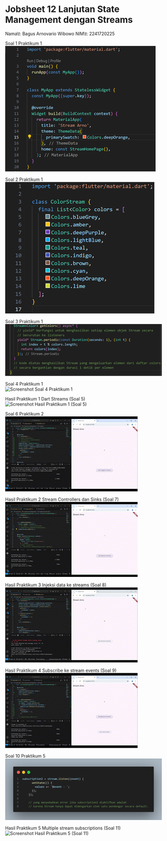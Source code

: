 # Jobsheet 12 Lanjutan State Management dengan Streams

Nama\t: Bagus Arnovario Wibowo
NIM\t: 2241720225

Soal 1 Praktikum 1<br/>
![Screenshot Soal 1 Praktikum 1](images/Screenshot_Soal1_P1.png)<br/>

Soal 2 Praktikum 1<br/>
![Screenshot Soal 2 Praktikum 1](images/Screenshot_Soal2_P1.png)<br/>

Soal 3 Praktikum 1<br/>
![Screenshot Soal 3 Praktikum 1](images/Screenshot_Soal3_P1.png)<br/>

Soal 4 Praktikum 1<br/>
![Screenshot Soal 4 Praktikum 1](images/Gif_Soal4_P1.gif)<br/>

Hasil Praktikum 1 Dart Streams (Soal 5)<br/>
![Screenshot Hasil Praktikum 1 (Soal 5)](images/Gif_Soal5_P1.gif)<br/>

Soal 6 Praktikum 2<br/>
![Screenshot Soal 6 Praktikum 2](images/Gif_Soal6_P2.gif)<br/>

Hasil Praktikum 2 Stream Controllers dan Sinks (Soal 7)<br/>
![Screenshot Hasil Praktikum 2 (Soal 7)](images/Gif_Soal7_P2.gif)<br/>

Hasil Praktikum 3 Injeksi data ke streams (Soal 8)<br/>
![Screenshot Hasil Praktikum 3 (Soal 8)](images/Gif_Soal8_P3.gif)<br/>

Hasil Praktikum 4 Subscribe ke stream events (Soal 9)<br/>
![Screenshot Hasil Praktikum 4 (Soal 9)](images/Gif_Soal9_P4.gif)<br/>

Soal 10 Praktikum 5<br/>
![Screenshot Soal 10 Praktikum 5](images/Screenshot_Soal10_P5.png)<br/>

Hasil Praktikum 5 Multiple stream subscriptions (Soal 11)<br/>
![Screenshot Hasil Praktikum 5 (Soal 11)](images/Gif_Soal11_P5.gif)<br/>